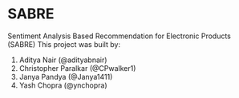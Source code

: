 # SABRE
Sentiment Analysis Based Recommendation for Electronic Products (SABRE)
This project was built by:

1. Aditya Nair (@adityabnair)
2. Christopher Paralkar (@CPwalker1)
3. Janya Pandya (@Janya1411)
4. Yash Chopra (@ynchopra)
